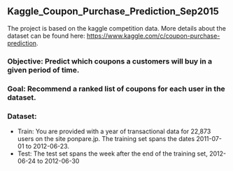 ## Kaggle_Coupon_Purchase_Prediction_Sep2015
The project is based on the kaggle competition data. 
 More details about the dataset can be found here: https://www.kaggle.com/c/coupon-purchase-prediction.
 
### Objective: Predict which coupons a customers will buy in a given period of time.
### Goal: Recommend a ranked list of coupons for each user in the dataset.
### Dataset: 
  - Train: You are provided with a year of transactional data for 22,873 users on the site ponpare.jp. The training set spans the dates 2011-07-01 to 2012-06-23.
  - Test: The test set spans the week after the end of the training set, 2012-06-24 to 2012-06-30
